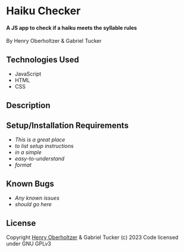 # Haiku Checker

#### A JS app to check if a haiku meets the syllable rules

By Henry Oberholtzer & Gabriel Tucker

## Technologies Used

*   JavaScript
*   HTML
*   CSS

## Description

## Setup/Installation Requirements

*   _This is a great place_
*   _to list setup instructions_
*   _in a simple_
*   _easy-to-understand_
*   _format_

## Known Bugs

*   _Any known issues_
*   _should go here_

## License

Copyright [Henry Oberholtzer](https://www.henryoberholtzer.com/) & Gabriel Tucker (c) 2023
Code licensed under GNU GPLv3
